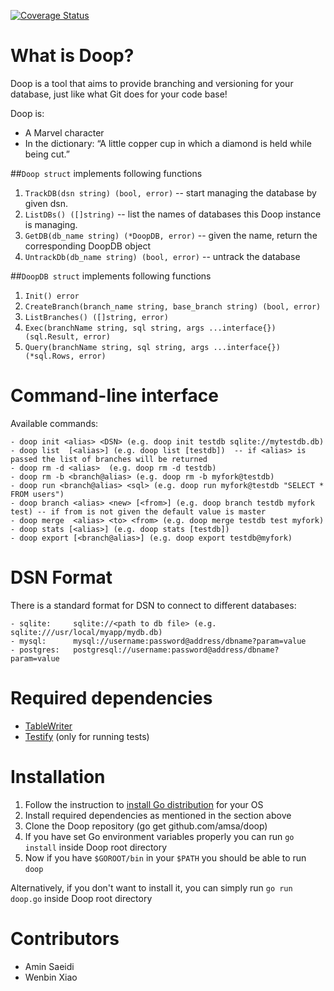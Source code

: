 [![Coverage Status](https://coveralls.io/repos/amsa/doop/badge.svg)](https://coveralls.io/r/amsa/doop)

What is Doop?
=============
Doop is a tool that aims to provide branching and versioning for your database, just like what Git does for your code base! 

Doop is:

- A Marvel character 
- In the dictionary: “A little copper cup in which a diamond is held while being cut.”

##`Doop struct` implements following functions
1. `TrackDB(dsn string) (bool, error)` -- start managing the database by given dsn.
2. `ListDBs() ([]string)` -- list the names of databases this Doop instance is managing.
3. `GetDB(db_name string) (*DoopDB, error)` -- given the name, return the corresponding DoopDB object 
4. `UntrackDb(db_name string) (bool, error)` -- untrack the database 

##`DoopDB struct` implements following functions
1. `Init() error`
2. `CreateBranch(branch_name string, base_branch string) (bool, error)`
3. `ListBranches() ([]string, error)` 
4. `Exec(branchName string, sql string, args ...interface{}) (sql.Result, error)`
5. `Query(branchName string, sql string, args ...interface{}) (*sql.Rows, error)`


Command-line interface
=======================
Available commands:
```
- doop init <alias> <DSN> (e.g. doop init testdb sqlite://mytestdb.db)
- doop list  [<alias>] (e.g. doop list [testdb])  -- if <alias> is passed the list of branches will be returned
- doop rm -d <alias>  (e.g. doop rm -d testdb)
- doop rm -b <branch@alias> (e.g. doop rm -b myfork@testdb)
- doop run <branch@alias> <sql> (e.g. doop run myfork@testdb "SELECT * FROM users")
- doop branch <alias> <new> [<from>] (e.g. doop branch testdb myfork test) -- if from is not given the default value is master
- doop merge  <alias> <to> <from> (e.g. doop merge testdb test myfork)
- doop stats [<alias>] (e.g. doop stats [testdb])
- doop export [<branch@alias>] (e.g. doop export testdb@myfork)
```

DSN Format
===========
There is a standard format for DSN to connect to different databases:
```
- sqlite:     sqlite://<path to db file> (e.g. sqlite:///usr/local/myapp/mydb.db)
- mysql:      mysql://username:password@address/dbname?param=value
- postgres:   postgresql://username:password@address/dbname?param=value
```

Required dependencies
==================
- [TableWriter](https://github.com/olekukonko/tablewriter)
- [Testify](https://github.com/stretchr/testify) (only for running tests)

Installation
=============
1. Follow the instruction to [install Go distribution](http://golang.org/doc/install) for your OS
2. Install required dependencies as mentioned in the section above
3. Clone the Doop repository (go get github.com/amsa/doop)
4. If you have set Go environment variables properly you can run `go install` inside Doop root directory
5. Now if you have `$GOROOT/bin` in your `$PATH` you should be able to run `doop`

Alternatively, if you don't want to install it, you can simply run `go run doop.go` inside Doop root directory

Contributors
============
- Amin Saeidi
- Wenbin Xiao
